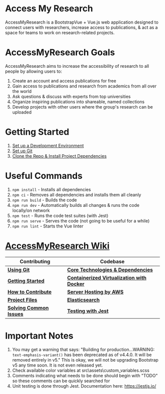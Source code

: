 # **Access My Research**
AccessMyResearch is a BootstrapVue + Vue.js web application designed to connect users with researchers, increase access to publications, & act as a space for teams to work on research-related projects.

# AccessMyResearch Goals
AccessMyResearch aims to increase the accessibility of research to all people by allowing users to:
1. Create an account and access publications for free
1. Gain access to publications and research from academics from all over the world
1. Ask questions & discuss with experts from top universities
1. Organize inspiring publications into shareable, named collections
1. Develop projects with other users where the group's research can be uploaded

# Getting Started
1. [Set up a Development Environment](https://github.com/AccessMyResearch/AccessMyResearch/wiki/Getting-Started#setting-up-a-development-environment)
1. [Set up Git](https://github.com/AccessMyResearch/AccessMyResearch/wiki/Using-Git#setting-up-git)
1. [Clone the Repo & Install Project Dependencies](https://github.com/AccessMyResearch/AccessMyResearch/wiki/Getting-Started#getting-started-in-the-cli)

# Useful Commands
1. `npm install` - Installs all dependencies
1. `npm ci` - Removes all dependencies and installs them all cleanly
1. `npm run build` - Builds the code
1. `npm run dev` - Automatically builds all changes & runs the code locally/on network
1. `npm test` - Runs the code test suites (with Jest)
1. `npm run serve` - Serves the code (not going to be useful for a while)
1. `npm run lint` - Starts the Vue linter

# **[AccessMyResearch Wiki](https://github.com/AccessMyResearch/AccessMyResearch/wiki)**
Contributing | Codebase
------------- | -------------
**[Using Git](https://github.com/AccessMyResearch/AccessMyResearch/wiki/Using-Git)** | **[Core Technologies & Dependencies](https://github.com/AccessMyResearch/AccessMyResearch/wiki/Core-Technologies-&-Dependencies)**
**[Getting Started](https://github.com/AccessMyResearch/AccessMyResearch/wiki/Getting-Started)** | **[Containerized Virtualization with Docker](https://github.com/AccessMyResearch/AccessMyResearch/wiki/Containerized-virtualization-with-Docker)**
**[How to Contribute](https://github.com/AccessMyResearch/AccessMyResearch/wiki/How-to-Contribute)** | **[Server Hosting by AWS](https://github.com/AccessMyResearch/AccessMyResearch/wiki/Server-Hosting-by-AWS)**
**[Project Files](https://github.com/AccessMyResearch/AccessMyResearch/wiki/Project-Files)** | **[Elasticsearch](https://github.com/AccessMyResearch/AccessMyResearch/wiki/Elasticsearch)**
**[Solving Common Issues](https://github.com/AccessMyResearch/AccessMyResearch/wiki/Solving-Common-Issues)** | **[Testing with Jest](https://github.com/AccessMyResearch/AccessMyResearch/wiki/Testing-with-Jest)**

# Important Notes
1) You may get a warning that says: "Building for production...WARNING: `text-emphasis-variant()` has been deprecated as of v4.4.0. It will be removed entirely in v5." This is okay, we will not be upgrading Bootstrap v5 any time soon. It is not even released yet.
2) Check available color variables at src\assets\custom\_variables.scss
3) Comments indicating what needs to be done should begin with "TODO" so these comments can be quickly searched for
4) Unit testing is done through Jest. Documentation here: https://jestjs.io/
